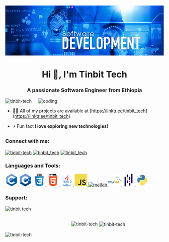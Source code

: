 ![logo](https://github.com/Tinbit-Tech/TINBIT-TECH/blob/main/1_J20ej4fVYltW8HU7skIQ0Q.jpg)
<h1 align="center">Hi 👋, I'm Tinbit Tech</h1>
<h3 align="center">A passionate Software Engineer from Ethiopia</h3>

<img align="right" alt="coding" width="400" src="https://user-images.githubusercontent.com/55389276/140866485-8fb1c876-9a8f-4d6a-98dc-08c4981eaf70.gif">

<p align="left"> <img src="https://komarev.com/ghpvc/?username=tinbit-tech&label=Profile%20views&color=0e75b6&style=flat" alt="tinbit-tech" /> </p>

- 👨‍💻 All of my projects are available at [https://linktr.ee/tinbit_tech](https://linktr.ee/tinbit_tech)

- ⚡ Fun fact **I love exploring new technologies!**

<h3 align="left">Connect with me:</h3>
<p align="left">
<a href="https://linkedin.com/in/tinbit-tech" target="blank"><img align="center" src="https://raw.githubusercontent.com/rahuldkjain/github-profile-readme-generator/master/src/images/icons/Social/linked-in-alt.svg" alt="tinbit-tech" height="30" width="40" /></a>
<a href="https://instagram.com/tinbit_tech" target="blank"><img align="center" src="https://raw.githubusercontent.com/rahuldkjain/github-profile-readme-generator/master/src/images/icons/Social/instagram.svg" alt="tinbit_tech" height="30" width="40" /></a>
<a href="https://www.youtube.com/c/tinbit_tech" target="blank"><img align="center" src="https://raw.githubusercontent.com/rahuldkjain/github-profile-readme-generator/master/src/images/icons/Social/youtube.svg" alt="tinbit_tech" height="30" width="40" /></a>
</p>

<h3 align="left">Languages and Tools:</h3>
<p align="left"> <a href="https://www.cprogramming.com/" target="_blank" rel="noreferrer"> <img src="https://raw.githubusercontent.com/devicons/devicon/master/icons/c/c-original.svg" alt="c" width="40" height="40"/> </a> <a href="https://www.w3schools.com/cpp/" target="_blank" rel="noreferrer"> <img src="https://raw.githubusercontent.com/devicons/devicon/master/icons/cplusplus/cplusplus-original.svg" alt="cplusplus" width="40" height="40"/> </a> <a href="https://www.w3schools.com/css/" target="_blank" rel="noreferrer"> <img src="https://raw.githubusercontent.com/devicons/devicon/master/icons/css3/css3-original-wordmark.svg" alt="css3" width="40" height="40"/> </a> <a href="https://www.w3.org/html/" target="_blank" rel="noreferrer"> <img src="https://raw.githubusercontent.com/devicons/devicon/master/icons/html5/html5-original-wordmark.svg" alt="html5" width="40" height="40"/> </a> <a href="https://www.java.com" target="_blank" rel="noreferrer"> <img src="https://raw.githubusercontent.com/devicons/devicon/master/icons/java/java-original.svg" alt="java" width="40" height="40"/> </a> <a href="https://developer.mozilla.org/en-US/docs/Web/JavaScript" target="_blank" rel="noreferrer"> <img src="https://raw.githubusercontent.com/devicons/devicon/master/icons/javascript/javascript-original.svg" alt="javascript" width="40" height="40"/> </a> <a href="https://www.mathworks.com/" target="_blank" rel="noreferrer"> <img src="https://upload.wikimedia.org/wikipedia/commons/2/21/Matlab_Logo.png" alt="matlab" width="40" height="40"/> </a> <a href="https://www.mysql.com/" target="_blank" rel="noreferrer"> <img src="https://raw.githubusercontent.com/devicons/devicon/master/icons/mysql/mysql-original-wordmark.svg" alt="mysql" width="40" height="40"/> </a> <a href="https://pandas.pydata.org/" target="_blank" rel="noreferrer"> <img src="https://raw.githubusercontent.com/devicons/devicon/2ae2a900d2f041da66e950e4d48052658d850630/icons/pandas/pandas-original.svg" alt="pandas" width="40" height="40"/> </a> <a href="https://www.python.org" target="_blank" rel="noreferrer"> <img src="https://raw.githubusercontent.com/devicons/devicon/master/icons/python/python-original.svg" alt="python" width="40" height="40"/> </a> </p>

<h3 align="left">Support:</h3>
<p><a href="https://www.buymeacoffee.com/tinbittech"> <img align="left" src="https://cdn.buymeacoffee.com/buttons/v2/default-yellow.png" height="50" width="210" alt="tinbit tech" /></a></p><br><br>

<p><img align="left" src="https://github-readme-stats.vercel.app/api/top-langs?username=tinbit-tech&show_icons=true&locale=en&layout=compact" alt="tinbit-tech" /></p>

<p>&nbsp;<img align="center" src="https://github-readme-stats.vercel.app/api?username=tinbit-tech&show_icons=true&locale=en" alt="tinbit-tech" /></p>

<p><img align="center" src="https://github-readme-streak-stats.herokuapp.com/?user=tinbit-tech&" alt="tinbit-tech" /></p>
